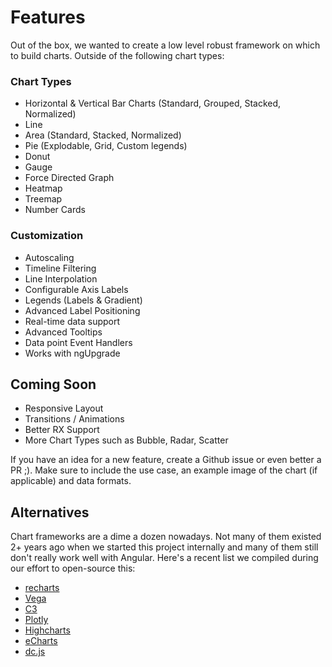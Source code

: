 # Features
Out of the box, we wanted to create a low level robust framework on which
to build charts. Outside of the following chart types:

### Chart Types
- Horizontal & Vertical Bar Charts (Standard, Grouped, Stacked, Normalized)
- Line 
- Area (Standard, Stacked, Normalized)
- Pie (Explodable, Grid, Custom legends)
- Donut
- Gauge
- Force Directed Graph
- Heatmap
- Treemap
- Number Cards

### Customization
- Autoscaling
- Timeline Filtering
- Line Interpolation
- Configurable Axis Labels
- Legends (Labels & Gradient)
- Advanced Label Positioning
- Real-time data support
- Advanced Tooltips
- Data point Event Handlers
- Works with ngUpgrade

## Coming Soon
- Responsive Layout
- Transitions / Animations
- Better RX Support
- More Chart Types such as Bubble, Radar, Scatter

If you have an idea for a new feature, create a Github issue or even better a PR ;).
Make sure to include the use case, an example image of the chart (if applicable) and
data formats.

## Alternatives
Chart frameworks are a dime a dozen nowadays. Not many of them existed 2+
years ago when we started this project internally and many of them still don't really work well with Angular. Here's a recent list
we compiled during our effort to open-source this:

- [recharts](http://recharts.org/)
- [Vega](http://vega.github.io/)
- [C3](http://c3js.org/)
- [Plotly](https://plot.ly/)
- [Highcharts](http://www.highcharts.com/)
- [eCharts](http://echarts.baidu.com/demo.htm)
- [dc.js](http://dc-js.github.io/dc.js)
